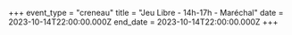 +++
event_type = "creneau"
title = "Jeu Libre - 14h-17h - Maréchal"
date = 2023-10-14T22:00:00.000Z
end_date = 2023-10-14T22:00:00.000Z
+++

